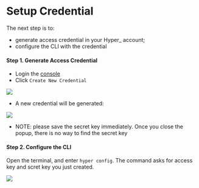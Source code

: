 # Setup Credential

The next step is to:

- generate access credential in your Hyper_ account;
- configure the CLI with the credential

#### Step 1. Generate Access Credential

- Login the [console](https://console.hyper.sh/account/credential)
- Click `Create New Credential`

![](https://trello-attachments.s3.amazonaws.com/56daae9b816ec930c8d98197/946x414/91a63b2b2491a132fdd2fae352db903b/upload_3_5_2016_at_6_17_19_PM.png)

- A new credential will be generated:

![](https://trello-attachments.s3.amazonaws.com/56daae9b816ec930c8d98197/940x403/8abac5a372e353a72cb0544593232953/upload_3_5_2016_at_6_17_04_PM.png)

- NOTE: please save the secret key immediately. Once you close the popup, there is no way to find the secret key


#### Step 2. Configure the CLI

Open the terminal, and enter `hyper config`. The command asks for access key and scret key you just created. 

![](https://trello-attachments.s3.amazonaws.com/56daae9b816ec930c8d98197/720x143/35cc2d92081cd1f37523ec79092dc9d3/upload_3_18_2016_at_6_11_19_PM.png)




